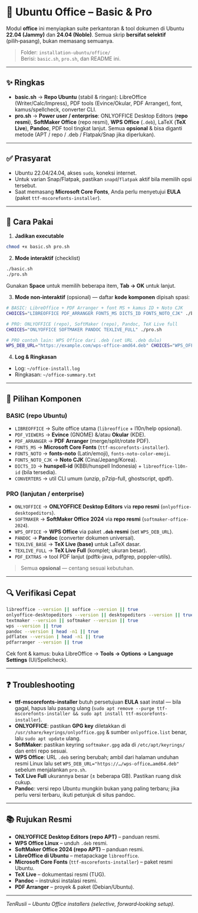 # 🧩 Ubuntu Office – Basic & Pro

Modul **office** ini menyiapkan suite perkantoran & tool dokumen di Ubuntu **22.04 (Jammy)** dan **24.04 (Noble)**. Semua skrip **bersifat selektif** (pilih‑pasang), bukan memasang semuanya.

> Folder: `installation-ubuntu/office/`  
> Berisi: `basic.sh`, `pro.sh`, dan README ini.

---

## ✨ Ringkas
- **basic.sh** → **Repo Ubuntu** (stabil & ringan): LibreOffice (Writer/Calc/Impress), PDF tools (Evince/Okular, PDF Arranger), font, kamus/spellcheck, converter CLI.
- **pro.sh** → **Power user / enterprise**: ONLYOFFICE Desktop Editors (**repo resmi**), **SoftMaker Office** (repo resmi), **WPS Office** (`.deb`), LaTeX (**TeX Live**), **Pandoc**, PDF tool tingkat lanjut. Semua **opsional** & bisa diganti metode (APT / repo / .deb / Flatpak/Snap jika diperlukan).

---

## ✅ Prasyarat
- Ubuntu 22.04/24.04, akses `sudo`, koneksi internet.
- Untuk varian Snap/Flatpak, pastikan `snapd`/`flatpak` aktif bila memilih opsi tersebut.
- Saat memasang **Microsoft Core Fonts**, Anda perlu menyetujui **EULA** (paket `ttf-mscorefonts-installer`).

---

## 🚀 Cara Pakai

1) **Jadikan executable**  
```bash
chmod +x basic.sh pro.sh
```

2) **Mode interaktif** (checklist)  
```bash
./basic.sh
./pro.sh
```
Gunakan **Space** untuk memilih beberapa item, **Tab → OK** untuk lanjut.

3) **Mode non‑interaktif** (opsional) — daftar **kode komponen** dipisah spasi:
```bash
# BASIC: LibreOffice + PDF Arranger + font MS + kamus ID + Noto CJK
CHOICES="LIBREOFFICE PDF_ARRANGER FONTS_MS DICTS_ID FONTS_NOTO_CJK" ./basic.sh

# PRO: ONLYOFFICE (repo), SoftMaker (repo), Pandoc, TeX Live full
CHOICES="ONLYOFFICE SOFTMAKER PANDOC TEXLIVE_FULL" ./pro.sh

# PRO contoh lain: WPS Office dari .deb (set URL .deb dulu)
WPS_DEB_URL="https://example.com/wps-office-amd64.deb" CHOICES="WPS_OFFICE" ./pro.sh
```

4) **Log & Ringkasan**  
- Log: `~/office-install.log`  
- Ringkasan: `~/office-summary.txt`

---

## 🧩 Pilihan Komponen

### BASIC (repo Ubuntu)
- `LIBREOFFICE` → Suite office utama (`libreoffice` + l10n/help opsional).  
- `PDF_VIEWERS` → **Evince** (GNOME) &/atau **Okular** (KDE).  
- `PDF_ARRANGER` → **PDF Arranger** (merge/split/rotate PDF).  
- `FONTS_MS` → **Microsoft Core Fonts** (`ttf-mscorefonts-installer`).  
- `FONTS_NOTO` → **fonts-noto** (Latin/emoji), `fonts-noto-color-emoji`.  
- `FONTS_NOTO_CJK` → **Noto CJK** (Cina/Jepang/Korea).  
- `DICTS_ID` → **hunspell-id** (KBBI/hunspell Indonesia) + `libreoffice-l10n-id` (bila tersedia).  
- `CONVERTERS` → util CLI umum (unzip, p7zip-full, ghostscript, qpdf).

### PRO (lanjutan / enterprise)
- `ONLYOFFICE` → **ONLYOFFICE Desktop Editors** via **repo resmi** (`onlyoffice-desktopeditors`).  
- `SOFTMAKER` → **SoftMaker Office 2024** via **repo resmi** (`softmaker-office-2024`).  
- `WPS_OFFICE` → **WPS Office** via paket **`.deb` resmi** (set `WPS_DEB_URL`).  
- `PANDOC` → **Pandoc** (converter dokumen universal).  
- `TEXLIVE_BASE` → **TeX Live (base)** untuk LaTeX dasar.  
- `TEXLIVE_FULL` → **TeX Live Full** (komplet; ukuran besar).  
- `PDF_EXTRAS` → tool PDF lanjut (pdftk-java, pdfgrep, poppler-utils).

> Semua **opsional** — centang sesuai kebutuhan.

---

## 🔍 Verifikasi Cepat
```bash
libreoffice --version || soffice --version || true
onlyoffice-desktopeditors --version || desktopeditors --version || true
textmaker --version || softmaker --version || true
wps --version || true
pandoc --version | head -n1 || true
pdflatex --version | head -n1 || true
pdfarranger --version || true
```
Cek font & kamus: buka LibreOffice → **Tools → Options → Language Settings** (UI/Spellcheck).

---

## ❓ Troubleshooting
- **ttf-mscorefonts-installer** butuh persetujuan **EULA** saat instal — bila gagal, hapus lalu pasang ulang (`sudo apt remove --purge ttf-mscorefonts-installer && sudo apt install ttf-mscorefonts-installer`).  
- **ONLYOFFICE**: pastikan **GPG key** diletakkan di `/usr/share/keyrings/onlyoffice.gpg` & sumber `onlyoffice.list` benar, lalu `sudo apt update` ulang.  
- **SoftMaker**: pastikan keyring `softmaker.gpg` ada di `/etc/apt/keyrings/` dan entri repo sesuai.  
- **WPS Office**: URL `.deb` sering berubah; ambil dari halaman unduhan resmi Linux lalu set `WPS_DEB_URL="https://…/wps-office…amd64.deb"` sebelum menjalankan `pro.sh`.  
- **TeX Live Full** ukurannya besar (± beberapa GB). Pastikan ruang disk cukup.  
- **Pandoc**: versi repo Ubuntu mungkin bukan yang paling terbaru; jika perlu versi terbaru, ikuti petunjuk di situs pandoc.

---

## 📚 Rujukan Resmi
- **ONLYOFFICE Desktop Editors (repo APT)** – panduan resmi.  
- **WPS Office Linux** – unduh `.deb` resmi.  
- **SoftMaker Office 2024 (repo APT)** – panduan resmi.  
- **LibreOffice di Ubuntu** – metapackage `libreoffice`.  
- **Microsoft Core Fonts** (`ttf-mscorefonts-installer`) – paket resmi Ubuntu.  
- **TeX Live** – dokumentasi resmi (TUG).  
- **Pandoc** – instruksi instalasi resmi.  
- **PDF Arranger** – proyek & paket (Debian/Ubuntu).

---

_TenRusli – Ubuntu Office installers (selective, forward‑looking setup)._ 